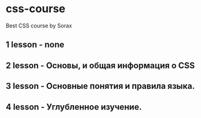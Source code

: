 # css-course

Best CSS course by Sorax

## 1 lesson - none

## 2 lesson - Основы, и общая информация о CSS

## 3 lesson - Основные понятия и правила языка.

## 4 lesson - Углубленное изучение.
